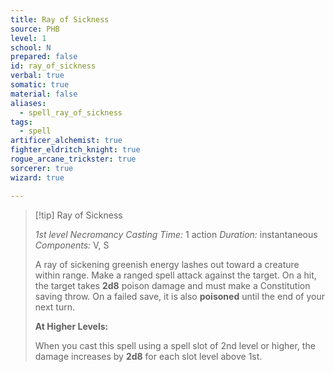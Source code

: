 ```yaml
---
title: Ray of Sickness
source: PHB
level: 1
school: N
prepared: false
id: ray_of_sickness
verbal: true
somatic: true
material: false
aliases:
  - spell_ray_of_sickness
tags:
  - spell
artificer_alchemist: true
fighter_eldritch_knight: true
rogue_arcane_trickster: true
sorcerer: true
wizard: true

---
```

>[!tip] Ray of Sickness
>
> *1st level Necromancy*
> *Casting Time:* 1 action
> *Duration:* instantaneous
> *Components:* V, S
>
>A ray of sickening greenish energy lashes out toward a creature within range. Make a ranged spell attack against the target. On a hit, the target takes **2d8** poison damage and must make a Constitution saving throw. On a failed save, it is also **poisoned** until the end of your next turn.
>
>**At Higher Levels:**
>
>When you cast this spell using a spell slot of 2nd level or higher, the damage increases by **2d8** for each slot level above 1st.
>

